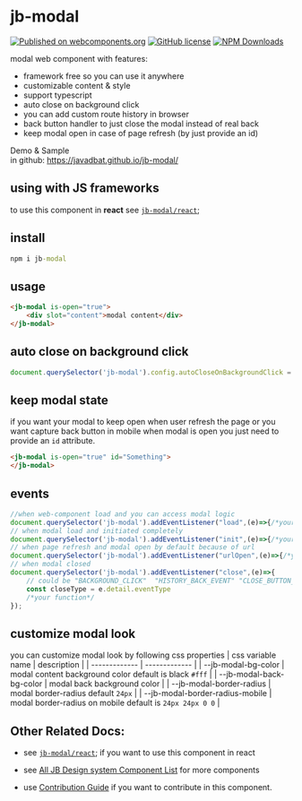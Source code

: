 # jb-modal
[![Published on webcomponents.org](https://img.shields.io/badge/webcomponents.org-published-blue.svg)](https://www.webcomponents.org/element/jb-modal)
[![GitHub license](https://img.shields.io/badge/license-MIT-brightgreen.svg)](https://raw.githubusercontent.com/javadbat/jb-modal/main/LICENSE)
[![NPM Downloads](https://img.shields.io/npm/dw/jb-modal)](https://www.npmjs.com/package/jb-modal)

modal web component with features:

- framework free so you can use it anywhere
- customizable content & style
- support typescript
- auto close on background click
- you can add custom route history in browser
- back button handler to just close the modal instead of real back
- keep modal open in case of page refresh (by just provide an id)

Demo & Sample    
in github: <https://javadbat.github.io/jb-modal/>    

## using with JS frameworks

to use this component in **react** see [`jb-modal/react`](https://github.com/javadbat/jb-modal/tree/main/react);

## install

```cmd
npm i jb-modal
```

## usage
```html
<jb-modal is-open="true">
    <div slot="content">modal content</div>
</jb-modal>
```
## auto close on background click
```js
document.querySelector('jb-modal').config.autoCloseOnBackgroundClick = true;
```

## keep modal state

if you want your modal to keep open when user refresh the page or you want capture back button in mobile when modal is open you just need to provide an `id` attribute.

```html
<jb-modal is-open="true" id="Something">
</jb-modal>
```
## events

```js
//when web-component load and you can access modal logic
document.querySelector('jb-modal').addEventListener("load",(e)=>{/*your function*/});
// when modal load and initiated completely 
document.querySelector('jb-modal').addEventListener("init",(e)=>{/*your function*/});
// when page refresh and modal open by default because of url 
document.querySelector('jb-modal').addEventListener("urlOpen",(e)=>{/*your function*/});
// when modal closed
document.querySelector('jb-modal').addEventListener("close",(e)=>{
    // could be "BACKGROUND_CLICK"  "HISTORY_BACK_EVENT" "CLOSE_BUTTON_CLICK"
    const closeType = e.detail.eventType 
    /*your function*/
});

```

## customize modal look

you can customize modal look by following css properties
| css variable name                  | description                                                                                   |
| -------------                      | -------------                                                                                 |
| --jb-modal-bg-color                | modal content background color default is black `#fff`                                        |
| --jb-modal-back-bg-color           | modal back background color                                                                   |
| --jb-modal-border-radius           | modal border-radius default `24px`                                                            |
| --jb-modal-border-radius-mobile    | modal border-radius on mobile default is `24px 24px 0 0`                                      |

## Other Related Docs:

- see [`jb-modal/react`](https://github.com/javadbat/jb-modal/tree/main/react); if you want to use this component in react

- see [All JB Design system Component List](https://github.com/javadbat/design-system/blob/main/docs/component-list.md) for more components

- use [Contribution Guide](https://github.com/javadbat/design-system/blob/main/docs/contribution-guide.md) if you want to contribute in this component.